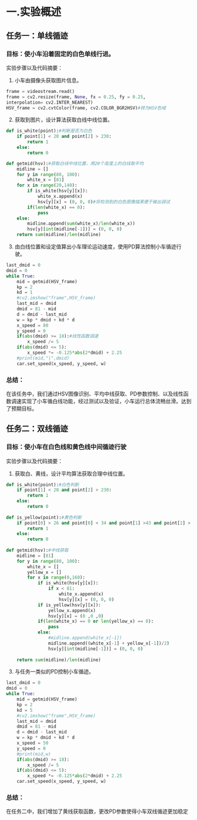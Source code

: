 # 一.实验概述
## 任务一：单线循迹
### 目标：使小车沿着固定的白色单线行进。
实验步骤以及代码摘要：
1. 小车由摄像头获取图片信息。
```python
frame = videostream.read()
frame = cv2.resize(frame, None, fx = 0.25, fy = 0.25,
interpolation= cv2.INTER_NEAREST) 
HSV_frame = cv2.cvtColor(frame, cv2.COLOR_BGR2HSV)#转为HSV色域
```
2. 获取到图片，设计算法获取白线中线位置。
```python
def is_white(point):#判断是否为白色
	if point[1] < 20 and point[2] > 230:
		return 1
	else:
		return 0

def getmid(hsv):#获取白线中线位置，用20个高度上的白线取平均
	midline = []
	for y in range(80, 100):
		white_x = [81]
	for x in range(20,140):
		if is_white(hsv[y][x]):
			white_x.append(x)
			hsv[y][x] = (0, 0, 0)#将检测到的白色图像描黑便于输出调试
		if(len(white_x) == 0):
			pass
	else:
		midline.append(sum(white_x)/len(white_x))
		hsv[y][int(midline[-1])] = (0, 0, 0)
	return sum(midline)/len(midline)
```
3. 由白线位置和设定值算出小车理论运动速度，使用PD算法控制小车循迹行驶。
```python 
last_dmid = 0
dmid = 0
while True:
	mid = getmid(HSV_frame)
	kp = 2
	kd = 1
	#cv2.imshow("frame",HSV_frame)
	last_mid = dmid
	dmid = 81 - mid
	d = dmid - last_mid
	w = kp * dmid + kd * d
	x_speed = 80
	y_speed = 0
	if(abs(dmid) >= 18):#线性函数调速
		x_speed /= 5
	if(abs(dmid) <= 5):
		x_speed *= -0.125*abs(2*dmid) + 2.25
	#print(mid,"|",dmid)
	car.set_speed(x_speed, y_speed, w)
```
### 总结：
在该任务中，我们通过HSV图像识别、平均中线获取、PD参数控制、以及线性函数调速实现了小车循白线功能，经过测试以及验证，小车运行总体流畅丝滑。达到了预期目标。 

## 任务二：双线循迹
### 目标：使小车在白色线和黄色线中间循迹行驶
实验步骤以及代码摘要：
1. 获取白、黄线，设计平均算法获取合理中线位置。
```python 
def is_white(point):#白色判断
	if point[1] < 20 and point[2] > 230:
		return 1
	else:
		return 0
		
def is_yellow(point):#黄色判断
	if point[0] > 26 and point[0] < 34 and point[1] >43 and point[2] > 46:
		return 1
	else:
		return 0
		
def getmid(hsv):#中线获取
	midline = [81]
	for y in range(80, 100):
		white_x = []
		yellow_x = []
		for x in range(0,160):
			if is_white(hsv[y][x]):
				if x < 81:
					white_x.append(x)
					hsv[y][x] = (0, 0, 0)
			if is_yellow(hsv[y][x]):
				yellow_x.append(x)
				hsv[y][x] = (0 ,0 ,0)
			if(len(white_x) == 0 or len(yellow_x) == 0):
				pass
			else:
				#midline.append(white_x[-1])
				midline.append((white_x[-1] + yellow_x[-1])/2)
				hsv[y][int(midline[-1])] = (0, 0, 0)
			
	return sum(midline)/len(midline)
```
3. 与任务一类似的PD控制小车循迹。
```python
last_dmid = 0
dmid = 0
while True:
	mid = getmid(HSV_frame)
	kp = 2
	kd = 5
	#cv2.imshow("frame",HSV_frame)
	last_mid = dmid
	dmid = 81 - mid
	d = dmid - last_mid
	w = kp * dmid + kd * d
	x_speed = 50
	y_speed = 0
	#print(mid,w)
	if(abs(dmid) >= 18):
		x_speed /= 5
	if(abs(dmid) <= 5):
		x_speed *= -0.125*abs(2*dmid) + 2.25
	car.set_speed(x_speed, y_speed, w)
```

### 总结：
在任务二中，我们增加了黄线获取函数，更改PD参数使得小车双线循迹更加稳定
	
<!--stackedit_data:
eyJoaXN0b3J5IjpbLTgwNzg5Mjc4NCwtMjEzMzY1MzY3NiwxMj
U1MjcyNDczLC01MDg3NDczNDEsLTIwODg3NDY2MTIsMTQ3MjQy
NjM3NV19
-->